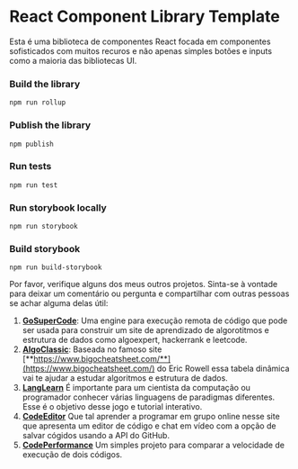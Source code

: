 # React Component Library Template

Esta é uma biblioteca de componentes React focada em componentes sofisticados com muitos recuros e não apenas simples botões
e inputs como a maioria das bibliotecas UI.

### Build the library

```
npm run rollup
```

### Publish the library

```
npm publish
```

### Run tests

```
npm run test
```

### Run storybook locally

```
npm run storybook
```

### Build storybook

```
npm run build-storybook
```

Por favor, verifique alguns dos meus outros projetos. Sinta-se à vontade para deixar um comentário ou pergunta e compartilhar com outras pessoas se achar alguma delas útil:

1. [**GoSuperCode**](https://gosupercode.vercel.app/): Uma engine para execução remota de código que pode ser usada para construir um site de aprendizado de
   algorotitmos e estrutura de dados como algoexpert, hackerrank e leetcode.
2. [**AlgoClassic**](https://algoclassic2.vercel.app/): Baseada no famoso site
   [**https://www.bigocheatsheet.com/**](https://www.bigocheatsheet.com/) do Eric Rowell essa tabela dinâmica vai te ajudar a estudar algoritmos e estrutura de dados.
3. [**LangLearn**](https://langlearn-bice.vercel.app/) É importante para um cientista da computação ou programador conhecer várias linguagens de paradigmas diferentes. Esse é o objetivo desse jogo e tutorial interativo.
4. [**CodeEditor**](https://codeeditor-rose.vercel.app/) Que tal aprender a programar em grupo online nesse site que apresenta um editor de código e chat em vídeo com a opção de salvar cógidos usando a API do GitHub.
5. [**CodePerformance**](https://github.com/HenriqueMartinsBotelho/code_performance) Um simples projeto para comparar a velocidade de execução de dois códigos.

